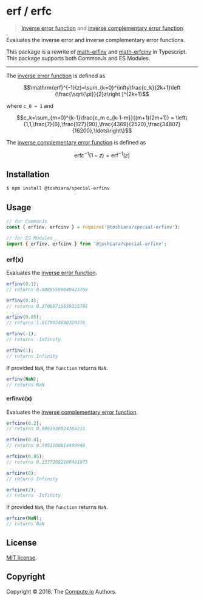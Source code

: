 # erf / erfc

> [Inverse error function][erfinv] and
> [inverse complementary error function][erfcinv].

Evaluates the inverse error and inverse complementary error functions.

This package is a rewrite of
 [math-erfinv](https://github.com/math-io/erfinv)
 and
 [math-erfcinv](https://github.com/math-io/erfcinv)
 in Typescript.
This package supports both CommonJs and ES Modules.

---

The [inverse error function][erfinv] is defined as

```math
\mathrm{erf}^{-1}(z)=\sum_{k=0}^\infty\frac{c_k}{2k+1}\left (\frac{\sqrt{\pi}}{2}z\right )^{2k+1}
```

where `c_0 = 1` and

```math
c_k=\sum_{m=0}^{k-1}\frac{c_m c_{k-1-m}}{(m+1)(2m+1)} = \left\{1,1,\frac{7}{6},\frac{127}{90},\frac{4369}{2520},\frac{34807}{16200},\ldots\right\}
```


The [inverse complementary error function][erfcinv]
 is defined as

```math
\mathrm{erfc}^{-1}(1-z) = \mathrm{erf}^{-1}(z)
```


## Installation

``` bash
$ npm install @toshiara/special-erfinv
```


## Usage

``` javascript
// for CommonJs
const { erfinv, erfcinv } = require('@toshiara/special-erfinv');

// for ES Modules
import { erfinv, erfcinv } from '@toshiara/special-erfinv';
```

### erf(x)

Evaluates the [inverse error function][erfinv].

``` javascript
erfinv(0.1);
// returns 0.08885599049425769

erfinv(0.4);
// returns 0.37080715859355795

erfinv(0.85);
// returns 1.0179024648320276

erfinv(-1);
// returns -Infinity

erfinv(1);
// returns Infinity
```

If provided `NaN`, the `function` returns `NaN`.

``` javascript
erfinv(NaN);
// returns NaN
```


#### erfinvc(x)

Evaluates the [inverse complementary error function][erfcinv].

``` javascript
erfcinv(0.2);
// returns 0.9061938024368231

erfcinv(0.4);
// returns 0.5951160814499948

erfcinv(0.85);
// returns 0.13372692166481973

erfcinv(0);
// returns Infinity

erfcinv(2);
// returns -Infinity
```

If provided `NaN`, the `function` returns `NaN`.

``` javascript
erfcinv(NaN);
// returns NaN
```


## License
[MIT license](http://opensource.org/licenses/MIT).


## Copyright
Copyright &copy; 2016. The [Compute.io](https://github.com/compute-io) Authors.


[erfinv]: https://en.wikipedia.org/wiki/Error_function#Inverse_functions
[erfcinv]: https://en.wikipedia.org/wiki/Error_function#Inverse_functions

